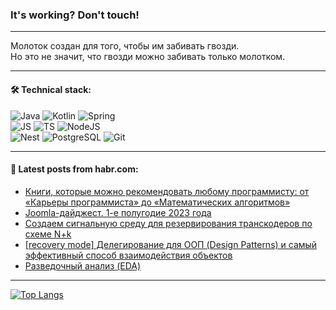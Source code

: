 ### It's working? Don't touch!

---
Молоток создан для того, чтобы им забивать гвозди. <br>
Но это не значит, что гвозди можно забивать только молотком.

---

#### 🛠️ Technical stack:

![Java](https://img.shields.io/badge/Java-informational?logo=Oracle&style=flat&logoColor=white&color=FF4500)
![Kotlin](https://img.shields.io/badge/Kotlin-informational?logo=Kotlin&style=flat&logoColor=white&color=774D97)
![Spring](https://img.shields.io/badge/SpringBoot-informational?logo=SpringBoot&style=flat&logoColor=white&color=6DB33F) <br>
![JS](https://img.shields.io/badge/JS-informational?logo=javaScript&style=flat&logoColor=black&color=F7Df1E)
![TS](https://img.shields.io/badge/TypeScript-informational?logo=typeScript&style=flat&logoColor=black&color=0667A8)
![NodeJS](https://img.shields.io/badge/NodeJS-informational?logo=node.js&style=flat&logoColor=white&color=70A760) <br>
![Nest](https://img.shields.io/badge/NestJS-informational?logo=NestJS&style=flat&logoColor=white&color=E0234E)
![PostgreSQL](https://img.shields.io/badge/PostgreSQL-informational?logo=PostgreSQL&style=flat&logoColor=white&color=DAA520)
![Git](https://img.shields.io/badge/Git-informational?logo=git&style=flat&logoColor=white&color=778899)

___

#### 💬 Latest posts from habr.com:

<!-- BLOG-POST-LIST:START -->
- [Книги, которые можно рекомендовать любому программисту: от «Карьеры программиста» до «Математических алгоритмов»](https://habr.com/ru/companies/ru_mts/articles/752488/?utm_source=habrahabr&utm_medium=rss&utm_campaign=752488)
- [Joomla-дайджест. 1-е полугодие 2023 года](https://habr.com/ru/articles/752484/?utm_source=habrahabr&utm_medium=rss&utm_campaign=752484)
- [Создаем сигнальную среду для резервирования транскодеров по схеме N+k](https://habr.com/ru/articles/752486/?utm_source=habrahabr&utm_medium=rss&utm_campaign=752486)
- [[recovery mode] Делегирование для ООП &lpar;Design Patterns&rpar; и самый эффективный способ взаимодействия объектов](https://habr.com/ru/articles/752478/?utm_source=habrahabr&utm_medium=rss&utm_campaign=752478)
- [Разведочный анализ &lpar;EDA&rpar;](https://habr.com/ru/companies/otus/articles/752434/?utm_source=habrahabr&utm_medium=rss&utm_campaign=752434)
<!-- BLOG-POST-LIST:END -->

---
[![Top Langs](https://github-readme-stats-git-master-advtsetting-gmailcom.vercel.app/api/top-langs/?username=zloylis&langs_count=10&hide_title=false&title_color=e6edf3&size_weight=0.5&count_weight=0.5&layout=compact&hide_border=true&theme=dracula)](https://github.com/zloylis)

<!-- ![GitHub stats](https://github-readme-stats-git-master-advtsetting-gmailcom.vercel.app/api?username=zloylis&show_icons=true&hide_border=true&theme=dracula&hide_title=true&include_all_commits=true&count_private=true&hide=contribs&hide_rank=true) -->

